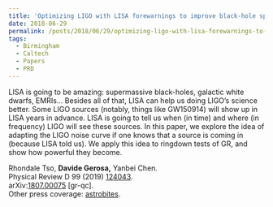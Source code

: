 ```yaml
---
title: 'Optimizing LIGO with LISA forewarnings to improve black-hole spectroscopy'
date: 2018-06-29
permalink: /posts/2018/06/29/optimizing-ligo-with-lisa-forewarnings-to-improve-black-hole-spectroscopy
tags:
  - Birmingham
  - Caltech
  - Papers
  - PRD
---
```


LISA is going to be amazing: supermassive black-holes, galactic white dwarfs, EMRIs… Besides all of that, LISA can help us doing LIGO’s science better. Some LIGO sources (notably, things like GW150914) will show up in LISA years in advance. LISA is going to tell us when (in time) and where (in frequency) LIGO will see these sources. In this paper, we explore the idea of adapting the LIGO noise curve if one knows that a source is coming in (because LISA told us). We apply this idea to ringdown tests of GR, and show how powerful they become.

Rhondale Tso, **Davide Gerosa,** Yanbei Chen.  
Physical Review D 99 (2019) [124043](<https://journals.aps.org/prd/abstract/10.1103/PhysRevD.99.124043>).  
arXiv:[1807.00075](<http://arxiv.org/abs/arXiv:1807.00075>) [gr-qc].  
Other press coverage: [astrobites](<https://astrobites.org/2018/10/05/lisa-forewarnings-can-help-ligo-study-black-holes/>).

